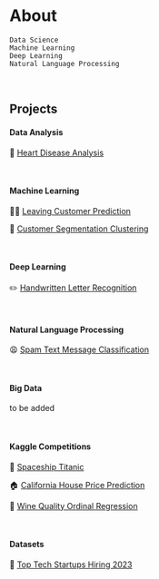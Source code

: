# About

```
Data Science
Machine Learning
Deep Learning
Natural Language Processing
```
<br>

## Projects

#### Data Analysis
💊 [Heart Disease Analysis](https://github.com/chickooooo/heart_disease_analysis)

<br>

#### Machine Learning

🏃‍♂️ [Leaving Customer Prediction](https://github.com/chickooooo/leaving_customer)<br>

🛒 [Customer Segmentation Clustering](https://github.com/chickooooo/customer_segmentation)

<br>

#### Deep Learning

✏️ [Handwritten Letter Recognition](https://github.com/chickooooo/handwritten_letter_recognition)

<br>

#### Natural Language Processing

😩 [Spam Text Message Classification](https://github.com/chickooooo/spam_message_classification)

<br>

#### Big Data

to be added

<br>

#### Kaggle Competitions

🚀 [Spaceship Titanic](https://github.com/chickooooo/space_titanic_2)<br>

🏠 [California House Price Prediction](https://github.com/chickooooo/california_housing_2)<br>

🍷 [Wine Quality Ordinal Regression](https://github.com/chickooooo/wine_quality)

<br>

#### Datasets

🦄 [Top Tech Startups Hiring 2023](https://github.com/chickooooo/top_tech_startups_hiring)

